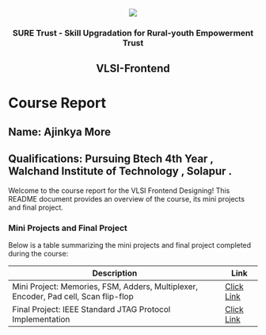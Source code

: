 <!-- PROJECT LOGO -->
<br />

<div align="center">
   <img src='https://user-images.githubusercontent.com/73131499/166115643-d3187f47-d38f-41b2-ae42-5ecbbc60de14.png' />


<h3 align="center">SURE Trust - Skill Upgradation for Rural-youth Empowerment Trust</h3>
  <h2>VLSI-Frontend</h2>
</div>

# Course Report

## Name: Ajinkya More

## Qualifications: Pursuing Btech 4th Year , Walchand Institute of Technology , Solapur .

Welcome to the course report for the VLSI Frontend Designing! This README document provides an overview of the course, its mini projects and final project.

### Mini Projects and Final Project

Below is a table summarizing the mini projects and final project completed during the course:

| Description                                                                         | Link                                                                                            |
|-------------------------------------------------------------------------------------|-------------------------------------------------------------------------------------------------|
| Mini Project: Memories, FSM, Adders, Multiplexer, Encoder, Pad cell, Scan flip-flop |[Click Link](https://github.com/AjinkyaMore07/G13_VLSI/tree/main/Mini%20Projects/Ajinkya%20More)           |
| Final Project: IEEE Standard JTAG Protocol Implementation                           |[Click Link](https://github.com/AjinkyaMore07/G13_VLSI/tree/main/Final%20Capstone%20Project/Ajinkya%20More) |
